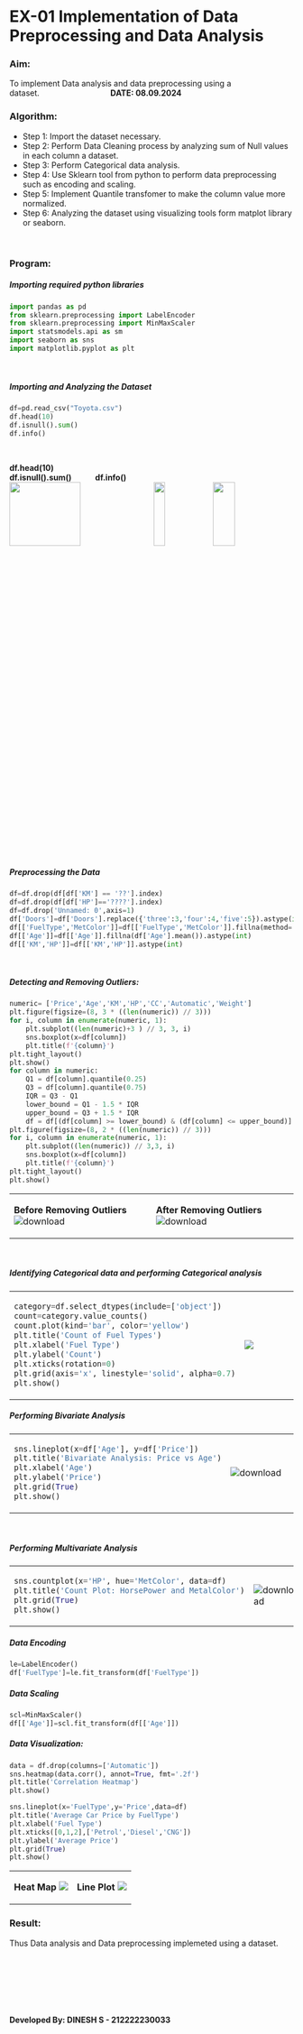 # EX-01 Implementation of Data Preprocessing and Data Analysis
### Aim:
To implement Data analysis and data preprocessing using a dataset.&emsp;&emsp;&emsp;&emsp;&emsp;&emsp;&emsp;&emsp;&emsp;**DATE: 08.09.2024**
<br>

### Algorithm:
- Step 1: Import the dataset necessary.
- Step 2: Perform Data Cleaning process by analyzing sum of Null values in each column a dataset.
- Step 3: Perform Categorical data analysis.
- Step 4: Use Sklearn tool from python to perform data preprocessing such as encoding and scaling.
- Step 5: Implement Quantile transfomer to make the column value more normalized.
- Step 6: Analyzing the dataset using visualizing tools form matplot library or seaborn.
<br>

### Program:
##### Importing required python libraries
```Python
import pandas as pd
from sklearn.preprocessing import LabelEncoder
from sklearn.preprocessing import MinMaxScaler
import statsmodels.api as sm
import seaborn as sns
import matplotlib.pyplot as plt
```
<br>

##### Importing and Analyzing the Dataset
```Python
df=pd.read_csv("Toyota.csv")
df.head(10)
df.isnull().sum()
df.info()
```
<br>

**df.head(10)**&emsp;&emsp;&emsp;&emsp;&emsp;&emsp;&emsp;&emsp;&emsp;&emsp;&emsp;&emsp;&emsp;&emsp;&emsp;&emsp;&emsp;&emsp;&emsp;&emsp;**df.isnull().sum()**&emsp;&emsp;&emsp;**df.info()**<br>
<img width=50% valign=top height=17% src="https://github.com/user-attachments/assets/2d9f138f-b58e-45cc-9573-0276cd353cad">
<img width=20% valign=top height=17% src="https://github.com/user-attachments/assets/f7107318-31a0-43d0-b830-9be5dc8a3751">
<img width=28% valign=top height=17% src="https://github.com/user-attachments/assets/c14cd2bf-9305-44ad-bbbd-267d70e74e34">
<br>

##### Preprocessing the Data
```Python
df=df.drop(df[df['KM'] == '??'].index)
df=df.drop(df[df['HP']=='????'].index)
df=df.drop('Unnamed: 0',axis=1)
df['Doors']=df['Doors'].replace({'three':3,'four':4,'five':5}).astype(int)
df[['FuelType','MetColor']]=df[['FuelType','MetColor']].fillna(method='ffill')
df[['Age']]=df[['Age']].fillna(df['Age'].mean()).astype(int)
df[['KM','HP']]=df[['KM','HP']].astype(int)
```
<br>

##### Detecting and Removing Outliers:
```Python
numeric= ['Price','Age','KM','HP','CC','Automatic','Weight']
plt.figure(figsize=(8, 3 * ((len(numeric)) // 3)))
for i, column in enumerate(numeric, 1):
    plt.subplot((len(numeric)+3 ) // 3, 3, i)
    sns.boxplot(x=df[column])
    plt.title(f'{column}')
plt.tight_layout()
plt.show()
for column in numeric:
    Q1 = df[column].quantile(0.25)
    Q3 = df[column].quantile(0.75)
    IQR = Q3 - Q1
    lower_bound = Q1 - 1.5 * IQR
    upper_bound = Q3 + 1.5 * IQR
    df = df[(df[column] >= lower_bound) & (df[column] <= upper_bound)]
plt.figure(figsize=(8, 2 * ((len(numeric)) // 3)))
for i, column in enumerate(numeric, 1):
    plt.subplot((len(numeric)) // 3,3, i)
    sns.boxplot(x=df[column])
    plt.title(f'{column}')
plt.tight_layout()
plt.show()
```

<table>
<tr>
<td width=50%>
  
**Before Removing Outliers**  
![download](https://github.com/user-attachments/assets/8d1c379f-5b03-44b6-a9da-557fa704cc18)

</td> 
<td>
  
**After Removing Outliers** 
![download](https://github.com/user-attachments/assets/94bd3ffa-e5fd-4bb2-8bcb-6f8726a2347b)


</td>
</tr> 
</table>
<br>

##### Identifying Categorical data and performing Categorical analysis

<table>
<tr>
<td width=30%>
  
```Python
category=df.select_dtypes(include=['object'])
count=category.value_counts()
count.plot(kind='bar', color='yellow')
plt.title('Count of Fuel Types')
plt.xlabel('Fuel Type')
plt.ylabel('Count')
plt.xticks(rotation=0)
plt.grid(axis='x', linestyle='solid', alpha=0.7)
plt.show()
```
</td> 
<td>
<img src="https://github.com/user-attachments/assets/9d5462ec-1d67-4b5e-aebc-9f45b3a0c734">
</td>
</tr> 
</table>

##### Performing Bivariate Analysis


<table>
<tr>
<td width=40%>
  
```Python
sns.lineplot(x=df['Age'], y=df['Price'])
plt.title('Bivariate Analysis: Price vs Age')
plt.xlabel('Age')
plt.ylabel('Price')
plt.grid(True)
plt.show()
```
</td> 
<td>

![download](https://github.com/user-attachments/assets/c4b0dec9-e917-4376-9ba5-52311b1303da)
</td>
</tr> 
</table>
<br>

##### Performing Multivariate Analysis

<table>
<tr>
<td width=40%>
  
```Python
sns.countplot(x='HP', hue='MetColor', data=df)
plt.title('Count Plot: HorsePower and MetalColor')
plt.grid(True)
plt.show()
```

</td> 
<td>

![download](https://github.com/user-attachments/assets/5e98d0e5-62b3-4504-8754-0760175ac07f)
</td>
</tr> 
</table>

##### Data Encoding
```Python
le=LabelEncoder()
df['FuelType']=le.fit_transform(df['FuelType'])
```

##### Data Scaling
```Python
scl=MinMaxScaler()
df[['Age']]=scl.fit_transform(df[['Age']])
```

##### Data Visualization:
```Python
data = df.drop(columns=['Automatic'])
sns.heatmap(data.corr(), annot=True, fmt='.2f')
plt.title('Correlation Heatmap')
plt.show()

sns.lineplot(x='FuelType',y='Price',data=df)
plt.title('Average Car Price by FuelType')
plt.xlabel('Fuel Type')
plt.xticks([0,1,2],['Petrol','Diesel','CNG'])
plt.ylabel('Average Price')
plt.grid(True)
plt.show()
```
<table>
<tr>
<td>
  
**Heat Map**
<img src="https://github.com/user-attachments/assets/a7dcb470-6d9e-456e-80e4-222346b518df">  

</td> 
<td valign=top>

**Line Plot** 
<img src="https://github.com/user-attachments/assets/e6801757-4f79-40a1-8c7d-6ac57a8291a8">

</td>
</tr> 
</table>

### Result:
Thus Data analysis and Data preprocessing implemeted using a dataset.
<br>
<br><br><br><br><br><br><br>
**Developed By: DINESH S - 212222230033**

